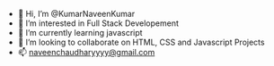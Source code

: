 - 👋 Hi, I’m @KumarNaveenKumar
- 👀 I’m interested in Full Stack Developement
- 🌱 I’m currently learning javascript
- 💞️ I’m looking to collaborate on HTML, CSS  and Javascript Projects
- 📫 naveenchaudharyyyy@gmail.com

<!---
KumarNaveenKumar/KumarNaveenKumar is a ✨ special ✨ repository because its `README.md` (this file) appears on your GitHub profile.
You can click the Preview link to take a look at your changes.
--->
